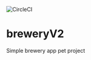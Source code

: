 
![CircleCI](https://circleci.com/gh/lomalan/breweryV2.svg?style=svg)

# breweryV2
Simple brewery app pet project
